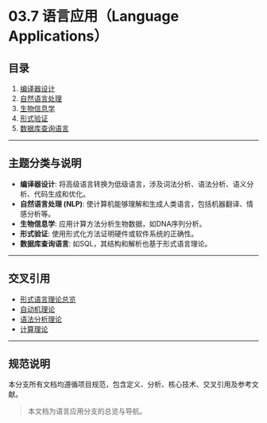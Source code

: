 # 03.7 语言应用（Language Applications）

## 目录

1. [编译器设计](./03.7.1_Compiler_Design.md)
2. [自然语言处理](./03.7.2_Natural_Language_Processing.md)
3. [生物信息学](./03.7.3_Bioinformatics.md)
4. [形式验证](./03.7.4_Formal_Verification.md)
5. [数据库查询语言](./03.7.5_Database_Query_Languages.md)

---

## 主题分类与说明

- **编译器设计**: 将高级语言转换为低级语言，涉及词法分析、语法分析、语义分析、代码生成和优化。
- **自然语言处理 (NLP)**: 使计算机能够理解和生成人类语言，包括机器翻译、情感分析等。
- **生物信息学**: 应用计算方法分析生物数据，如DNA序列分析。
- **形式验证**: 使用形式化方法证明硬件或软件系统的正确性。
- **数据库查询语言**: 如SQL，其结构和解析也基于形式语言理论。

---

## 交叉引用

- [形式语言理论总览](../01_Formal_Language_Theory_Index.md)
- [自动机理论](../01_Automata_Theory/README.md)
- [语法分析理论](../03.4_Parsing_Theory/README.md)
- [计算理论](../03.6_Computation_Theory/README.md)

---

## 规范说明

本分支所有文档均遵循项目规范，包含定义、分析、核心技术、交叉引用及参考文献。

> 本文档为语言应用分支的总览与导航。
